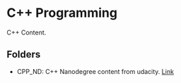 # C++ Programming

C++ Content.

## Folders

- CPP_ND: C++ Nanodegree content from udacity. [Link](https://www.udacity.com/enrollment/nd213)
